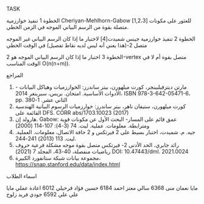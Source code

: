 TASK 

الخطوة 1
تنفيذ خوارزمية Cheriyan-Mehlhorn-Gabow [1,2،3] للعثور على مكونات متصلة بقوة من الرسم البياني الموجه في الزمن الخطي.

الخطوة 2
تنفيذ خوارزمية جينس شميدت[4] لاختبار ما إذا كان الرسم البياني غير الموجه متصل 2-(هذا يعني أنه ليس لديه نقاط تفصيل) في الوقت الخطي

الخطوة 3 
اختبار ما إذا كان الرسم البياني الموجه هو 2-vertex متصل بقوة أم لا
في الوقت المناسب O(n(n+m)).

المراجع

1. مارتن ديتزفيلبينجر، كورت ميلهورن، بيتر ساندرز: الخوارزميات وهياكل البيانات - الأدوات الأساسية. امتحان. بريس، سبرينغر 2014، ISBN 978-3-642-05471-6، pp. الثاني عشر. 1-380
2. كورت ميلهورن، ستيفان ناهر، بيتر ساندرز: خوارزميات الرسوم البيانية الهندسية القائمة على DFS. CORR abs/1703.10023 (2017)
3. هارولد إن. Gabow: عمق قائم على المسار- البحث الأول عن مكونات قوية ومترابطة. معلومات. عملية. ليت. 74 (3-4): 107-114 (2000)
4. جيه. م. شميدت، اختبار بسيط على 2 فيرتكس و 2 حافة الاتصال، معلومات. العملية. ليت. 113 (2013) 241-244.
5. رائد جابري، الحد الأدنى 2- فيرتكس متصل بقوة موجه مشكلة فرعية حروف رياضيات منفصلة، 40-43، المجلد 7 (2021) DOI: 10.47443/dml. 2021.0024
6. مجموعة بيانات شبكة ستانفورد الكبيرة، https://snap.stanford.edu/data/index.html

اسماء الطلاب

مايا نعمان منى 6368
سالي معتز احمد 6184
حسين فؤاد قرحيلي 6012 اعادة عملي
مايا علي علي 6592
جودي فريد زلوخ 


